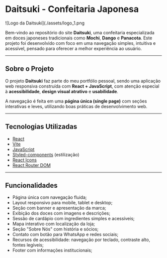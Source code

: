 # Daitsuki - Confeitaria Japonesa

![Logo da Daitsuki](./assets/logo_1.png 

Bem-vindo ao repositório do site **Daitsuki**, uma confeitaria especializada em doces japoneses tradicionais como **Mochi**, **Dango** e **Panacota**. Este projeto foi desenvolvido com foco em uma navegação simples, intuitiva e acessível, pensado para oferecer a melhor experiência ao usuário.

---

## Sobre o Projeto

O projeto **Daitsuki** faz parte do meu portfólio pessoal, sendo uma aplicação web responsiva construída com **React + JavaScript**, com atenção especial à **acessibilidade**, **design visual atrativo** e **usabilidade**.

A navegação é feita em uma **página única (single page)** com seções interativas e leves, utilizando boas práticas de desenvolvimento web.

---

## Tecnologias Utilizadas

- [React](https://reactjs.org/)
- [Vite](https://vitejs.dev/) 
- [JavaScript](https://developer.mozilla.org/pt-BR/docs/Web/JavaScript)
- [Styled-components](https://styled-components.com/) (estilização)
- [React Icons](https://react-icons.github.io/react-icons/)
- [React Router DOM](https://reactrouter.com/) 

---

## Funcionalidades

- Página única com navegação fluida;
- Layout responsivo para mobile, tablet e desktop;
- Seção com banner e apresentação da marca;
- Exibição dos doces com imagens e descrições;
- Sessão de cardápio com ingredientes simples e acessíveis;
- Mapa interativo com localização da loja;
- Seção "Sobre Nós" com história e sócios;
- Contato com botão para WhatsApp e redes sociais;
- Recursos de acessibilidade: navegação por teclado, contraste alto, fontes legíveis;
- Footer com informações institucionais;
